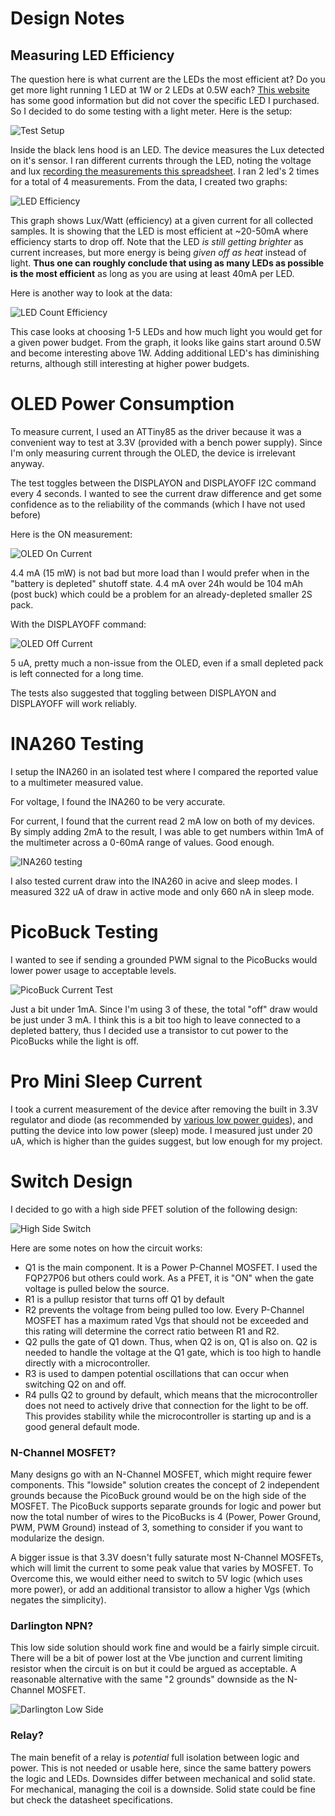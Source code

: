 # Design Notes

## Measuring LED Efficiency

The question here is what current are the LEDs the most efficient at?  Do you
get more light running 1 LED at 1W or 2 LEDs at 0.5W each?
[This website](https://tehnoblog.org/smd-led-chips-characteristics-size-power-efficiency/)
has some good information but did not cover the specific LED I purchased.  So I
decided to do some testing with a light meter.  Here is the setup:

![Test Setup](img/light_output_test.jpg)

Inside the black lens hood is an LED.  The device measures the Lux detected on
it's sensor.  I ran different currents through the LED, noting the voltage
and lux 
[recording the measurements this spreadsheet](https://docs.google.com/spreadsheets/d/1-tIt16MrtUSSaDjhF26bp0V8y1RnZGNZchjPFLyIPXU/edit?usp=sharing).
I ran 2 led's 2 times for a total of 4 measurements.  From the data, I created two graphs:

![LED Efficiency](img/led_efficiency_lux_per_watt.png)

This graph shows Lux/Watt (efficiency) at a given current for all collected
samples.  It is showing that the LED is most efficient at ~20-50mA where
efficiency starts to drop off.  Note that the LED *is still getting brighter* as
current increases, but more energy is being *given off as heat* instead of light.
**Thus one can roughly conclude that using as many LEDs as possible is the most
efficient** as long as you are using at least 40mA per LED.

Here is another way to look at the data:

![LED Count Efficiency](img/led_count_efficiency.png)

This case looks at choosing 1-5 LEDs and how much light you would get for a
given power budget.  From the graph, it looks like gains start around 0.5W and
become interesting above 1W.  Adding additional LED's has diminishing
returns, although still interesting at higher power budgets.

# OLED Power Consumption

To measure current, I used an ATTiny85 as the driver because it was a
convenient way to test at 3.3V (provided with a bench power supply).  Since I'm
only measuring current through the OLED, the device is irrelevant anyway.

The test toggles between the DISPLAYON and DISPLAYOFF I2C command every 4
seconds.  I wanted to see the current draw difference and get some confidence
as to the reliability of the commands (which I have not used before)

Here is the ON measurement:

![OLED On Current](img/oled_on_current.jpg)

4.4 mA (15 mW) is not bad but more load than I would prefer when in the
"battery is depleted" shutoff state.  4.4 mA over 24h would be 104 mAh (post
buck) which could be a problem for an already-depleted smaller 2S pack.

With the DISPLAYOFF command:

![OLED Off Current](img/oled_off_current.jpg)

5 uA, pretty much a non-issue from the OLED, even if a small depleted pack is
left connected for a long time.

The tests also suggested that toggling between DISPLAYON and DISPLAYOFF will
work reliably.

# INA260 Testing

I setup the INA260 in an isolated test where I compared the reported value to a
multimeter measured value.  

For voltage, I found the INA260 to be very accurate.

For current, I found that the current read 2 mA low on both of my devices. By
simply adding 2mA to the result, I was able to get numbers within 1mA of the
multimeter across a 0-60mA range of values.  Good enough.

![INA260 testing](img/ina_260_testing.jpg)

I also tested current draw into the INA260 in acive and sleep modes.  I measured
322 uA of draw in active mode and only 660 nA in sleep mode.

# PicoBuck Testing

I wanted to see if sending a grounded PWM signal to the PicoBucks would lower power
usage to acceptable levels.

![PicoBuck Current Test](img/picobuck_current_test.jpg)

Just a bit under 1mA.  Since I'm using 3 of these, the total "off" draw would
be just under 3 mA.  I think this is a bit too high to leave connected to a
depleted battery, thus I decided use a transistor to cut power to the PicoBucks
while the light is off.

# Pro Mini Sleep Current 

I took a current measurement of the device after removing the
built in 3.3V regulator and diode (as recommended by
[various low power guides](https://www.the-diy-life.com/making-an-ultra-low-power-arduino-pro/)),
and putting the device into low power (sleep) mode.  I measured just under 20 uA,
which is higher than the guides suggest, but low enough for my project.

# Switch Design

I decided to go with a high side PFET solution of the following design:

![High Side Switch](img/high_side_switch.png)

Here are some notes on how the circuit works:

  * Q1 is the main component.  It is a Power P-Channel MOSFET.  I used the
    FQP27P06 but others could work.  As a PFET, it is "ON" when the gate voltage
    is pulled below the source.
  * R1 is a pullup resistor that turns off Q1 by default
  * R2 prevents the voltage from being pulled too low.  Every P-Channel MOSFET
    has a maximum rated Vgs that should not be exceeded and this rating will
    determine the correct ratio between R1 and R2.
  * Q2 pulls the gate of Q1 down.  Thus, when Q2 is on, Q1 is also on.  Q2 is
    needed to handle the voltage at the Q1 gate, which is too high to handle
    directly with a microcontroller.
  * R3 is used to dampen potential oscillations that can occur when switching
    Q2 on and off.
  * R4 pulls Q2 to ground by default, which means that the microcontroller does
    not need to actively drive that connection for the light to be off.  This
    provides stability while the microcontroller is starting up and is a good
    general default mode.

### N-Channel MOSFET?

Many designs go with an N-Channel MOSFET, which might require fewer components.
This "lowside" solution creates the concept of 2 independent grounds because
the PicoBuck ground would be on the high side of the MOSFET.  The PicoBuck
supports separate grounds for logic and power but now the total number of wires
to the PicoBucks is 4 (Power, Power Ground, PWM, PWM Ground) instead of 3,
something to consider if you want to modularize the design.

A bigger issue is that 3.3V doesn't fully saturate most N-Channel MOSFETs, which
will limit the current to some peak value that varies by MOSFET.  To Overcome
this, we would either need to switch to 5V logic (which uses more power), or
add an additional transistor to allow a higher Vgs (which negates the
simplicity).

### Darlington NPN?

This low side solution should work fine and would be a fairly simple circuit.
There will be a bit of power lost at the Vbe junction and current limiting
resistor when the circuit is on but it could be argued as acceptable.  A
reasonable alternative with the same "2 grounds" downside as the N-Channel
MOSFET.

![Darlington Low Side](img/darlington.png)

### Relay?

The main benefit of a relay is *potential* full isolation between logic and
power.  This is not needed or usable here, since the same battery powers the
logic and LEDs.  Downsides differ between mechanical and solid state.  For
mechanical, managing the coil is a downside.  Solid state could be fine but
check the datasheet specifications.




  






